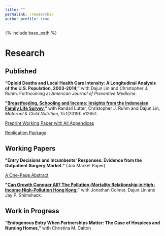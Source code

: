 ```yaml
---
title: ""
permalink: /research2/
author_profile: true
---
```


{% include base_path %}

Research
===

## Published

**“Opioid Deaths and Local Health Care Intensity: A Longitudinal Analysis of the U.S. Population, 2003-2014,”**  with Dajun Lin and Christopher J. Ruhm. Forthcoming at *American Journal of Preventive Medicine*.

**"[Breastfeeding, Schooling and Income: Insights from the Indonesian Family Life Survey](https://onlinelibrary.wiley.com/doi/full/10.1111/mcn.12651),"**
with Randall Lutter, Christopher J. Ruhm and Dajun Lin, *Maternal & Child Nutrition*, 15.1(2019): e12651. 

[Preprint Working Paper with All Appendices](https://www.dropbox.com/s/vobvg4k5l4gr7bg/BF_Indonesia_Fin.pdf?dl=0)

[Replication Package](https://www.dropbox.com/sh/v8fkgrjwvfdaoxa/AAAwFO3CCGAygl7tEIVpsfVDa?dl=0)

## Working Papers

**"Entry Decisions and Incumbents' Responses: Evidence from the Outpatient Surgery Market."** (Job Market Paper)

[A One-Page Abstract](https://www.dropbox.com/s/5ef0ifvj41lobzb/OnePageAbstract_SL.pdf?dl=0)

**"[Can Growth Conquer All? The Pollution-Mortality Relationship in High-Income High-Pollution Hong Kong](https://www.dropbox.com/s/zw431gd5jw6adjr/HK_Paper.pdf?dl=0),"**
with Jonathan Colmer, Dajun Lin and Jay P. Shimshack.

## Work in Progress
**“Endogenous Entry When Partnerships Matter: The Case of Hospices and Nursing Homes,”** with Christina M. Dalton





